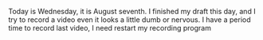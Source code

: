 Today is Wednesday, it is August seventh. I finished my draft this day, and I try to record a video even it looks a little dumb or nervous. I have a period time to record last video, I need restart my recording program

